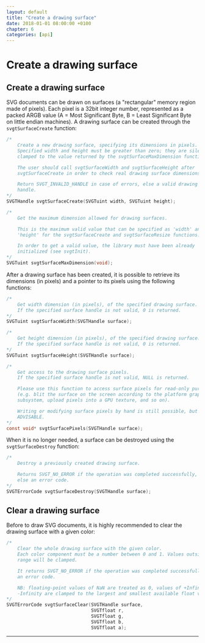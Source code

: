 ```yaml
---
layout: default
title: "Create a drawing surface"
date: 2018-01-01 08:00:00 +0100
chapter: 6
categories: [api]
---
```


# Create a drawing surface

## Create a drawing surface

SVG documents can be drawn on surfaces (a "rectangular" memory region made of pixels). Each pixel is a 32bit integer number, represented as a packed ARGB value (A = Most Significant Byte, B = Least Significant Byte on little endian machines). A drawing surface can be created through the `svgtSurfaceCreate` function:

```c
/*
    Create a new drawing surface, specifying its dimensions in pixels.
    Specified width and height must be greater than zero; they are silently
    clamped to the value returned by the svgtSurfaceMaxDimension function.

    The user should call svgtSurfaceWidth and svgtSurfaceHeight after
    svgtSurfaceCreate in order to check real drawing surface dimensions.

    Return SVGT_INVALID_HANDLE in case of errors, else a valid drawing surface
    handle.
*/
SVGTHandle svgtSurfaceCreate(SVGTuint width, SVGTuint height);
```

```c
/*
    Get the maximum dimension allowed for drawing surfaces.

    This is the maximum valid value that can be specified as 'width' and
    'height' for the svgtSurfaceCreate and svgtSurfaceResize functions.

    In order to get a valid value, the library must have been already
    initialized (see svgtInit).
*/
SVGTuint svgtSurfaceMaxDimension(void);
```

After a drawing surface has been created, it is possible to retrieve its dimensions (in pixels) and a pointer to its pixels using the following functions:

```c
/*
    Get width dimension (in pixels), of the specified drawing surface.
    If the specified surface handle is not valid, 0 is returned.
*/
SVGTuint svgtSurfaceWidth(SVGTHandle surface);
```

```c
/*
    Get height dimension (in pixels), of the specified drawing surface.
    If the specified surface handle is not valid, 0 is returned.
*/
SVGTuint svgtSurfaceHeight(SVGTHandle surface);
```

```c
/*
    Get access to the drawing surface pixels.
    If the specified surface handle is not valid, NULL is returned.

    Please use this function to access surface pixels for read-only purposes
    (e.g. blit the surface on the screen according to the platform graphic
    subsystem, upload pixels into a GPU texture, and so on).

    Writing or modifying surface pixels by hand is still possible, but NOT
    ADVISABLE.
*/
const void* svgtSurfacePixels(SVGTHandle surface);
```

When it is no longer needed, a surface can be destroyed using the `svgtSurfaceDestroy` function:

```c
/*
    Destroy a previously created drawing surface.

    Returns SVGT_NO_ERROR if the operation was completed successfully,
    else an error code.
*/
SVGTErrorCode svgtSurfaceDestroy(SVGTHandle surface);
```

## Clear a drawing surface

Before to draw SVG documents, it is highly recommended to clear the drawing surface with a given color:

```c
/*
    Clear the whole drawing surface with the given color.
    Each color component must be a number between 0 and 1. Values outside this
    range will be clamped.

    It returns SVGT_NO_ERROR if the operation was completed successfully, else
    an error code.

    NB: floating-point values of NaN are treated as 0, values of +Infinity and
    -Infinity are clamped to the largest and smallest available float values.
*/
SVGTErrorCode svgtSurfaceClear(SVGTHandle surface,
                               SVGTfloat r,
                               SVGTfloat g,
                               SVGTfloat b,
                               SVGTfloat a);
```

---
